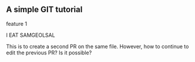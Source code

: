 ## A simple GIT tutorial

feature 1

I EAT SAMGEOLSAL

This is to create a second PR on the same file. 
However, how to continue to edit the previous PR? Is it possible?
